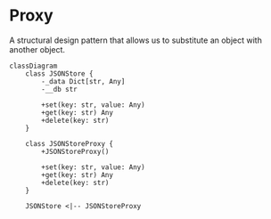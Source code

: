 # Proxy

A structural design pattern that allows us to substitute an object with another object.


```mermaid
classDiagram
    class JSONStore {
        -_data Dict[str, Any]
        -__db str

        +set(key: str, value: Any)
        +get(key: str) Any
        +delete(key: str)
    }

    class JSONStoreProxy {
        +JSONStoreProxy()

        +set(key: str, value: Any)
        +get(key: str) Any
        +delete(key: str)
    }

    JSONStore <|-- JSONStoreProxy
```


